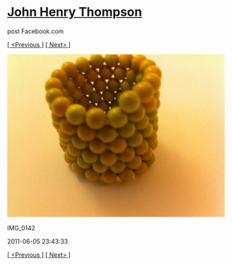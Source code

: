 # [John Henry Thompson](../README.md)
post Facebook.com

[[ <Previous ]](2011-06-05-10.md) [[ Next> ]](2011-06-05-12.md)

[![](../media/2011-06-05/Magnetic-Balls-IMG_0142.jpg)](../README.md)

IMG_0142

2011-06-05 23:43:33

[[ <Previous ]](2011-06-05-10.md) [[ Next> ]](2011-06-05-12.md)